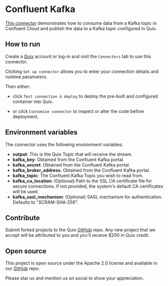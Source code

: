# Confluent Kafka

[This connector](https://github.com/quixio/quix-samples/tree/main/python/sources/confluent_kafka) demonstrates how to consume data from a Kafka topic in Confluent Cloud and publish the data to a Kafka topic configured in Quix.

## How to run

Create a [Quix](https://portal.cloud.quix.io/signup?utm_campaign=github) account or log-in and visit the `Connectors` tab to use this connector.

Clicking `Set up connector` allows you to enter your connection details and runtime parameters.

Then either: 
* click `Test connection & deploy` to deploy the pre-built and configured container into Quix. 

* or click `Customise connector` to inspect or alter the code before deployment.

## Environment variables

The connector uses the following environment variables:

- **output**: This is the Quix Topic that will receive the stream.
- **kafka_key**: Obtained from the Confluent Kafka portal.
- **kafka_secret**: Obtained from the Confluent Kafka portal.
- **kafka_broker_address**: Obtained from the Confluent Kafka portal.
- **kafka_topic**: The Confluent Kafka Topic you wish to read from.
- **kafka_ca_location**: (Optional) Path to the SSL CA certificate file for secure connections. If not provided, the system's default CA certificates will be used.
- **kafka_sasl_mechanism**: (Optional) SASL mechanism for authentication. Defaults to "SCRAM-SHA-256".

## Contribute

Submit forked projects to the Quix [GitHub](https://github.com/quixio/quix-samples) repo. Any new project that we accept will be attributed to you and you'll receive $200 in Quix credit.

## Open source

This project is open source under the Apache 2.0 license and available in our [GitHub](https://github.com/quixio/quix-samples) repo.

Please star us and mention us on social to show your appreciation.
